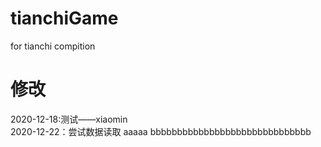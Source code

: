 # tianchiGame
for tianchi compition
# 修改
2020-12-18:测试——xiaomin     
2020-12-22：尝试数据读取
aaaaa
bbbbbbbbbbbbbbbbbbbbbbbbbbbbbb

